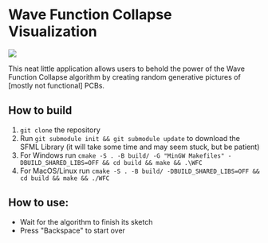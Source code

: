 # Wave Function Collapse Visualization
![](res/preview.gif)

This neat little application allows users to behold the power of the Wave Function Collapse algorithm by creating random generative pictures of [mostly not functional] PCBs.

## How to build
1. ```git clone``` the repository
2. Run  ```git submodule init && git submodule update``` to download the SFML Library (it will take some time and may seem stuck, but be patient)
3. For Windows run ```cmake -S . -B build/ -G "MinGW Makefiles" -DBUILD_SHARED_LIBS=OFF && cd build && make && .\WFC```
4. For MacOS/Linux run ```cmake -S . -B build/ -DBUILD_SHARED_LIBS=OFF && cd build && make && ./WFC```

## How to use:
- Wait for the algorithm to finish its sketch
- Press "Backspace" to start over